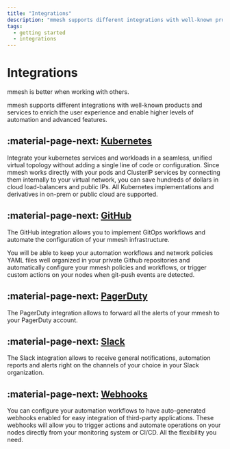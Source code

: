 ```yaml
---
title: "Integrations"
description: "mmesh supports different integrations with well-known products and services to enrich the user experience and achieve higher levels of automation."
tags:
  - getting started
  - integrations
---
```


# Integrations

mmesh is better when working with others.

mmesh supports different integrations with well-known products and services to enrich the user experience and enable higher levels of automation and advanced features.

## :material-page-next: [Kubernetes](../kubernetes/index.md)

Integrate your kubernetes services and workloads in a seamless, unified virtual topology without adding a single line of code or configuration. Since mmesh works directly with your pods and ClusterIP services by connecting them internally to your virtual network,
you can save hundreds of dollars in cloud load-balancers and public IPs. All Kubernetes implementations and derivatives in on-prem or public cloud are supported.

## :material-page-next: [GitHub](settings.md#github)

The GitHub integration allows you to implement GitOps workflows and automate the configuration of your mmesh infrastructure.

You will be able to keep your automation workflows and network policies YAML files well organized in your private Github repositories and automatically configure your mmesh policies and workflows, or trigger custom actions on your nodes when git-push events are detected.

## :material-page-next: [PagerDuty](settings.md#pagerduty)

The PagerDuty integration allows to forward all the alerts of your mmesh to your PagerDuty account.

## :material-page-next: [Slack](settings.md#slack)

The Slack integration allows to receive general notifications, automation reports and alerts right on the channels of your choice in your Slack organization.

## :material-page-next: [Webhooks]()

You can configure your automation workflows to have auto-generated webhooks enabled for easy integration of third-party applications. These webhooks will allow you to trigger actions and automate operations on your nodes directly from your monitoring system or CI/CD. All the flexibility you need.
